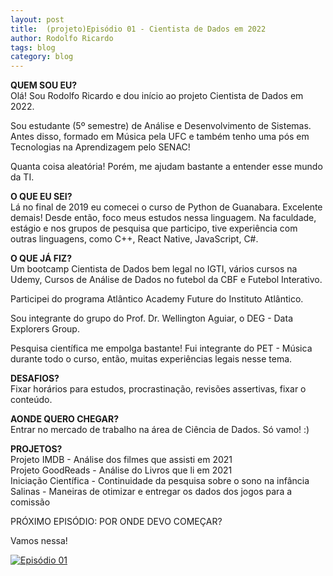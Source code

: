 ```yaml
---
layout: post
title:  (projeto)Episódio 01 - Cientista de Dados em 2022
author: Rodolfo Ricardo
tags: blog
category: blog
---
```


**QUEM SOU EU?**<br>
Olá! Sou Rodolfo Ricardo e dou início ao projeto Cientista de Dados em 2022.

Sou estudante (5º semestre) de Análise e Desenvolvimento de Sistemas. Antes disso, formado em Música pela UFC e também tenho uma pós em Tecnologias na Aprendizagem pelo SENAC!

Quanta coisa aleatória! Porém, me ajudam bastante a entender esse mundo da TI. 

**O QUE EU SEI?**<br>
Lá no final de 2019 eu comecei o curso de Python de Guanabara. Excelente demais! Desde então, foco meus estudos nessa linguagem. Na faculdade, estágio e nos grupos de pesquisa que participo, tive experiência com outras linguagens, como C++, React Native, JavaScript, C#.


**O QUE JÁ FIZ?**<br>
Um bootcamp Cientista de Dados bem legal no IGTI, vários cursos na Udemy, Cursos de Análise de Dados no futebol da CBF e Futebol Interativo.

Participei do programa Atlântico Academy Future do Instituto Atlântico.

Sou integrante do grupo do Prof. Dr. Wellington Aguiar, o DEG - Data Explorers Group.

Pesquisa científica me empolga bastante! Fui integrante do PET - Música durante todo o curso, então, muitas experiências legais nesse tema.

**DESAFIOS?**<br>
Fixar horários para estudos, procrastinação, revisões assertivas, fixar o conteúdo.

**AONDE QUERO CHEGAR?**<br>
Entrar no mercado de trabalho na área de Ciência de Dados. Só vamo! :)

**PROJETOS?**<br>
Projeto IMDB - 
Análise dos filmes que assisti em 2021<br>
Projeto GoodReads - Análise do Livros que li em 2021<br>
Iniciação Científica - Continuidade da pesquisa sobre o sono na infância<br>
Salinas - Maneiras de otimizar e entregar os dados dos jogos para a comissão

PRÓXIMO EPISÓDIO:
POR ONDE DEVO COMEÇAR?

Vamos nessa!


[![Episódio 01](https://img.youtube.com/vi/aSZz7eUbsRM/0.jpg)](https://youtu.be/aSZz7eUbsRM)


